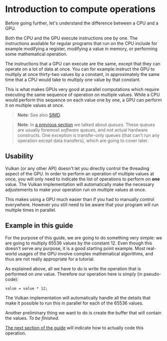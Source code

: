 # Introduction to compute operations

Before going further, let's understand the difference between a CPU and a GPU.

Both the CPU and the GPU execute instructions one by one. The instructions available for regular
programs that run on the CPU include for example modifying a register, modifying a value in
memory, or performing some mathematical operation.

The instructions that a GPU can execute are the same, except that they can operate on a lot of
data at once. You can for example instruct the GPU to multiply at once thirty-two values by a
constant, in approximately the same time that a CPU would take to multiply one value by that
constant.

This is what makes GPUs very good at parallel computations which require executing the same
sequence of operation on multiple values. While a CPU would perform this sequence on each value one
by one, a GPU can perform it on multiple values at once.

> **Note**: See also [SIMD](https://en.wikipedia.org/wiki/SIMD).

> **Note**: In [a previous section](/guide/device-creation) we talked about *queues*. These queues
> are usually foremost *software* queues, and not actual hardware constructs. One exception is
> transfer-only queues (that can't run any operation except data transfers), which are going to
> cover later.

## Usability

Vulkan (or any other API) doesn't let you directly control the threading aspect of the GPU.
In order to perform an operation of multiple values at once, you will only need to indicate the
list of operations to perform on **one** value. The Vulkan implementation will automatically make
the necessary adjustements to make your operation run on multiple values at once.

This makes using a GPU much easier than if you had to manually control everywhere. However you
still need to be aware that your program will run multiple times in parallel.

## Example in this guide

For the purpose of this guide, we are going to do something very simple: we are going to multiply
65536 values by the constant 12. Even though this doesn't serve any purpose, it is a good starting
point example. Most real-world usages of the GPU involve complex mathematical algorithms, and thus
are not really appropriate for a tutorial.

As explained above, all we have to do is write the operation that is performed on *one* value. 
Therefore our operation here is simply (in pseudo-code):

    value = value * 12;

The Vulkan implementation will automatically handle all the details that make it possible to run
this in parallel for each of the 65536 values.

Another preliminary thing we want to do is create the buffer that will contain the values.
*To be finished*.

[The next section of the guide](/guide/compute-pipeline) will indicate how to actually code this
operation.
